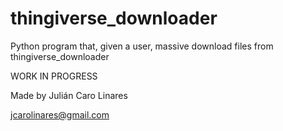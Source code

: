 # thingiverse_downloader

Python program that, given a user, massive download files from thingiverse_downloader

WORK IN PROGRESS

Made by Julián Caro Linares

jcarolinares@gmail.com
